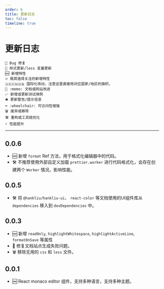 ```yaml
---
order: 6
title: 更新日志
toc: false
timeline: true
---
```


# 更新日志

```
🐞 Bug 修复
💄 样式更新/less 变量更新
🆕 新增特性
🔥 极其值得关注的新增特性
🇺🇸🇨🇳🇬🇧 国际化改动，注意这里直接用对应国家/地区的旗帜。
📖 :memo: 文档或网站改进
✅ 新增或更新测试用例
🛎 更新警告/提示信息
⌨️ :wheelchair: 可访问性增强
🗑 废弃或移除
🛠 重构或工具链优化
⚡️ 性能提升
```

---

## 0.0.6

- 🆕 新增 `format` Ref 方法，用于格式化编辑器中的代码。
- 🛠 不推荐使用外部自定义加载 `prettier.worker` 进行代码格式化，会存在创建两个 `Worker` 情况，影响性能。

## 0.0.5

- 🛠 将 `@hankliu/hankliu-ui`、 `react-color` 等文档使用的UI组件库从 `dependencies` 移入到 `devDependencies` 中。

## 0.0.3

- 🆕 新增 `readOnly`, `highlightWhitespace`, `highlightActiveLine`, `formatOnSave` 等属性
- 🐞 修复文档站点生成失败问题。
- 🗑 移除无用的 `css` 和 `less` 文件。

## 0.0.1

- 🆕 React monaco editor 组件，支持多种语言，支持多种主题。
